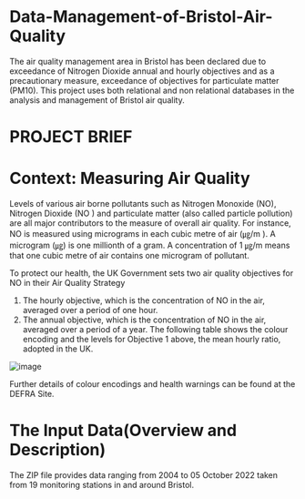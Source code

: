 # Data-Management-of-Bristol-Air-Quality
The air quality management area in Bristol has been declared due to exceedance of Nitrogen Dioxide annual and hourly objectives and as a precautionary measure, exceedance of objectives for particulate matter (PM10).
This project uses both relational and non relational databases in the analysis and management of Bristol air quality.


# PROJECT BRIEF
# Context: Measuring Air Quality

Levels of various air borne pollutants such as Nitrogen Monoxide (NO), Nitrogen Dioxide (NO ) and particulate matter (also called particle pollution) are all major contributors to the measure of overall air quality.
For instance, NO is measured using micrograms in each cubic metre of air (㎍/m ). A microgram (㎍) is one millionth of a gram. A concentration of 1 ㎍/m means that one cubic metre of air contains one microgram of pollutant.

To protect our health, the UK Government sets two air quality objectives for NO in their Air Quality Strategy
1. The hourly objective, which is the concentration of NO in the air, averaged over a period of one hour.
2. The annual objective, which is the concentration of NO in the air, averaged over a period of a year.
The following table shows the colour encoding and the levels for Objective 1 above, the mean hourly ratio,
adopted in the UK.

![image](https://github.com/PillarBox-hub/Data-Management-of-Bristol-Air-Quality/assets/110098621/5e3ac520-0f8b-4d1d-9ae9-b08fd17e64f8)

Further details of colour encodings and health warnings can be found at the DEFRA Site.


# The Input Data(Overview and Description)

The ZIP file  provides data ranging from 2004 to 05 October 2022 taken from 19 monitoring stations in
and around Bristol.



